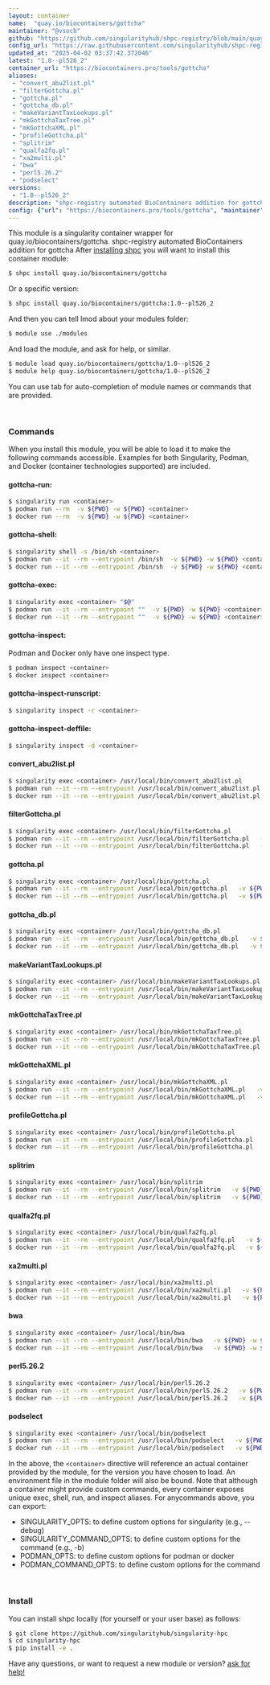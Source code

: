 ```yaml
---
layout: container
name:  "quay.io/biocontainers/gottcha"
maintainer: "@vsoch"
github: "https://github.com/singularityhub/shpc-registry/blob/main/quay.io/biocontainers/gottcha/container.yaml"
config_url: "https://raw.githubusercontent.com/singularityhub/shpc-registry/main/quay.io/biocontainers/gottcha/container.yaml"
updated_at: "2025-04-02 03:37:42.372046"
latest: "1.0--pl526_2"
container_url: "https://biocontainers.pro/tools/gottcha"
aliases:
 - "convert_abu2list.pl"
 - "filterGottcha.pl"
 - "gottcha.pl"
 - "gottcha_db.pl"
 - "makeVariantTaxLookups.pl"
 - "mkGottchaTaxTree.pl"
 - "mkGottchaXML.pl"
 - "profileGottcha.pl"
 - "splitrim"
 - "qualfa2fq.pl"
 - "xa2multi.pl"
 - "bwa"
 - "perl5.26.2"
 - "podselect"
versions:
 - "1.0--pl526_2"
description: "shpc-registry automated BioContainers addition for gottcha"
config: {"url": "https://biocontainers.pro/tools/gottcha", "maintainer": "@vsoch", "description": "shpc-registry automated BioContainers addition for gottcha", "latest": {"1.0--pl526_2": "sha256:b00931596f2307205c6b9e6bb0850be4e9692058462d6d67ace04411c5afd591"}, "tags": {"1.0--pl526_2": "sha256:b00931596f2307205c6b9e6bb0850be4e9692058462d6d67ace04411c5afd591"}, "docker": "quay.io/biocontainers/gottcha", "aliases": {"convert_abu2list.pl": "/usr/local/bin/convert_abu2list.pl", "filterGottcha.pl": "/usr/local/bin/filterGottcha.pl", "gottcha.pl": "/usr/local/bin/gottcha.pl", "gottcha_db.pl": "/usr/local/bin/gottcha_db.pl", "makeVariantTaxLookups.pl": "/usr/local/bin/makeVariantTaxLookups.pl", "mkGottchaTaxTree.pl": "/usr/local/bin/mkGottchaTaxTree.pl", "mkGottchaXML.pl": "/usr/local/bin/mkGottchaXML.pl", "profileGottcha.pl": "/usr/local/bin/profileGottcha.pl", "splitrim": "/usr/local/bin/splitrim", "qualfa2fq.pl": "/usr/local/bin/qualfa2fq.pl", "xa2multi.pl": "/usr/local/bin/xa2multi.pl", "bwa": "/usr/local/bin/bwa", "perl5.26.2": "/usr/local/bin/perl5.26.2", "podselect": "/usr/local/bin/podselect"}}
---
```


This module is a singularity container wrapper for quay.io/biocontainers/gottcha.
shpc-registry automated BioContainers addition for gottcha
After [installing shpc](#install) you will want to install this container module:


```bash
$ shpc install quay.io/biocontainers/gottcha
```

Or a specific version:

```bash
$ shpc install quay.io/biocontainers/gottcha:1.0--pl526_2
```

And then you can tell lmod about your modules folder:

```bash
$ module use ./modules
```

And load the module, and ask for help, or similar.

```bash
$ module load quay.io/biocontainers/gottcha/1.0--pl526_2
$ module help quay.io/biocontainers/gottcha/1.0--pl526_2
```

You can use tab for auto-completion of module names or commands that are provided.

<br>

### Commands

When you install this module, you will be able to load it to make the following commands accessible.
Examples for both Singularity, Podman, and Docker (container technologies supported) are included.

#### gottcha-run:

```bash
$ singularity run <container>
$ podman run --rm  -v ${PWD} -w ${PWD} <container>
$ docker run --rm  -v ${PWD} -w ${PWD} <container>
```

#### gottcha-shell:

```bash
$ singularity shell -s /bin/sh <container>
$ podman run --it --rm --entrypoint /bin/sh  -v ${PWD} -w ${PWD} <container>
$ docker run --it --rm --entrypoint /bin/sh  -v ${PWD} -w ${PWD} <container>
```

#### gottcha-exec:

```bash
$ singularity exec <container> "$@"
$ podman run --it --rm --entrypoint ""  -v ${PWD} -w ${PWD} <container> "$@"
$ docker run --it --rm --entrypoint ""  -v ${PWD} -w ${PWD} <container> "$@"
```

#### gottcha-inspect:

Podman and Docker only have one inspect type.

```bash
$ podman inspect <container>
$ docker inspect <container>
```

#### gottcha-inspect-runscript:

```bash
$ singularity inspect -r <container>
```

#### gottcha-inspect-deffile:

```bash
$ singularity inspect -d <container>
```


#### convert_abu2list.pl

```bash
$ singularity exec <container> /usr/local/bin/convert_abu2list.pl
$ podman run --it --rm --entrypoint /usr/local/bin/convert_abu2list.pl   -v ${PWD} -w ${PWD} <container> -c " $@"
$ docker run --it --rm --entrypoint /usr/local/bin/convert_abu2list.pl   -v ${PWD} -w ${PWD} <container> -c " $@"
```


#### filterGottcha.pl

```bash
$ singularity exec <container> /usr/local/bin/filterGottcha.pl
$ podman run --it --rm --entrypoint /usr/local/bin/filterGottcha.pl   -v ${PWD} -w ${PWD} <container> -c " $@"
$ docker run --it --rm --entrypoint /usr/local/bin/filterGottcha.pl   -v ${PWD} -w ${PWD} <container> -c " $@"
```


#### gottcha.pl

```bash
$ singularity exec <container> /usr/local/bin/gottcha.pl
$ podman run --it --rm --entrypoint /usr/local/bin/gottcha.pl   -v ${PWD} -w ${PWD} <container> -c " $@"
$ docker run --it --rm --entrypoint /usr/local/bin/gottcha.pl   -v ${PWD} -w ${PWD} <container> -c " $@"
```


#### gottcha_db.pl

```bash
$ singularity exec <container> /usr/local/bin/gottcha_db.pl
$ podman run --it --rm --entrypoint /usr/local/bin/gottcha_db.pl   -v ${PWD} -w ${PWD} <container> -c " $@"
$ docker run --it --rm --entrypoint /usr/local/bin/gottcha_db.pl   -v ${PWD} -w ${PWD} <container> -c " $@"
```


#### makeVariantTaxLookups.pl

```bash
$ singularity exec <container> /usr/local/bin/makeVariantTaxLookups.pl
$ podman run --it --rm --entrypoint /usr/local/bin/makeVariantTaxLookups.pl   -v ${PWD} -w ${PWD} <container> -c " $@"
$ docker run --it --rm --entrypoint /usr/local/bin/makeVariantTaxLookups.pl   -v ${PWD} -w ${PWD} <container> -c " $@"
```


#### mkGottchaTaxTree.pl

```bash
$ singularity exec <container> /usr/local/bin/mkGottchaTaxTree.pl
$ podman run --it --rm --entrypoint /usr/local/bin/mkGottchaTaxTree.pl   -v ${PWD} -w ${PWD} <container> -c " $@"
$ docker run --it --rm --entrypoint /usr/local/bin/mkGottchaTaxTree.pl   -v ${PWD} -w ${PWD} <container> -c " $@"
```


#### mkGottchaXML.pl

```bash
$ singularity exec <container> /usr/local/bin/mkGottchaXML.pl
$ podman run --it --rm --entrypoint /usr/local/bin/mkGottchaXML.pl   -v ${PWD} -w ${PWD} <container> -c " $@"
$ docker run --it --rm --entrypoint /usr/local/bin/mkGottchaXML.pl   -v ${PWD} -w ${PWD} <container> -c " $@"
```


#### profileGottcha.pl

```bash
$ singularity exec <container> /usr/local/bin/profileGottcha.pl
$ podman run --it --rm --entrypoint /usr/local/bin/profileGottcha.pl   -v ${PWD} -w ${PWD} <container> -c " $@"
$ docker run --it --rm --entrypoint /usr/local/bin/profileGottcha.pl   -v ${PWD} -w ${PWD} <container> -c " $@"
```


#### splitrim

```bash
$ singularity exec <container> /usr/local/bin/splitrim
$ podman run --it --rm --entrypoint /usr/local/bin/splitrim   -v ${PWD} -w ${PWD} <container> -c " $@"
$ docker run --it --rm --entrypoint /usr/local/bin/splitrim   -v ${PWD} -w ${PWD} <container> -c " $@"
```


#### qualfa2fq.pl

```bash
$ singularity exec <container> /usr/local/bin/qualfa2fq.pl
$ podman run --it --rm --entrypoint /usr/local/bin/qualfa2fq.pl   -v ${PWD} -w ${PWD} <container> -c " $@"
$ docker run --it --rm --entrypoint /usr/local/bin/qualfa2fq.pl   -v ${PWD} -w ${PWD} <container> -c " $@"
```


#### xa2multi.pl

```bash
$ singularity exec <container> /usr/local/bin/xa2multi.pl
$ podman run --it --rm --entrypoint /usr/local/bin/xa2multi.pl   -v ${PWD} -w ${PWD} <container> -c " $@"
$ docker run --it --rm --entrypoint /usr/local/bin/xa2multi.pl   -v ${PWD} -w ${PWD} <container> -c " $@"
```


#### bwa

```bash
$ singularity exec <container> /usr/local/bin/bwa
$ podman run --it --rm --entrypoint /usr/local/bin/bwa   -v ${PWD} -w ${PWD} <container> -c " $@"
$ docker run --it --rm --entrypoint /usr/local/bin/bwa   -v ${PWD} -w ${PWD} <container> -c " $@"
```


#### perl5.26.2

```bash
$ singularity exec <container> /usr/local/bin/perl5.26.2
$ podman run --it --rm --entrypoint /usr/local/bin/perl5.26.2   -v ${PWD} -w ${PWD} <container> -c " $@"
$ docker run --it --rm --entrypoint /usr/local/bin/perl5.26.2   -v ${PWD} -w ${PWD} <container> -c " $@"
```


#### podselect

```bash
$ singularity exec <container> /usr/local/bin/podselect
$ podman run --it --rm --entrypoint /usr/local/bin/podselect   -v ${PWD} -w ${PWD} <container> -c " $@"
$ docker run --it --rm --entrypoint /usr/local/bin/podselect   -v ${PWD} -w ${PWD} <container> -c " $@"
```



In the above, the `<container>` directive will reference an actual container provided
by the module, for the version you have chosen to load. An environment file in the
module folder will also be bound. Note that although a container
might provide custom commands, every container exposes unique exec, shell, run, and
inspect aliases. For anycommands above, you can export:

 - SINGULARITY_OPTS: to define custom options for singularity (e.g., --debug)
 - SINGULARITY_COMMAND_OPTS: to define custom options for the command (e.g., -b)
 - PODMAN_OPTS: to define custom options for podman or docker
 - PODMAN_COMMAND_OPTS: to define custom options for the command

<br>

### Install

You can install shpc locally (for yourself or your user base) as follows:

```bash
$ git clone https://github.com/singularityhub/singularity-hpc
$ cd singularity-hpc
$ pip install -e .
```

Have any questions, or want to request a new module or version? [ask for help!](https://github.com/singularityhub/singularity-hpc/issues)